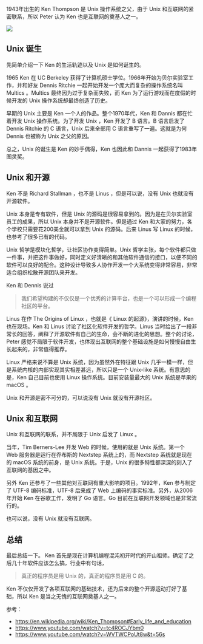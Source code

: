 1943年出生的 Ken Thompson 是 Unix 操作系统之父，由于 Unix 和互联网的紧密联系，所以 Peter 认为 Ken 也是互联网的奠基人之一。

![](https://img.haoqicat.com/2019072801.jpg)

## Unix 诞生

先简单介绍一下 Ken 的生活轨迹以及 Unix 是如何诞生的。

1965 Ken 在 UC Berkeley 获得了计算机硕士学位。1966年开始为贝尔实验室工作，并和好友 Dennis Ritchie 一起开始开发一个庞大而复杂的操作系统名叫 Multics 。Multics 最终因为过于复杂而失败，而 Ken 为了运行游戏而在度假的时候开发的 Unix 操作系统却最终创造了历史。

早期的 Unix 主要是 Ken 一个人的作品。整个1970年代，Ken 和 Dannis 都在忙着开发 Unix 操作系统。为了开发 Unix ，Ken 开发了 B 语言。B 语言启发了 Dennis Ritchie 的 C 语言，Unix 后来全部用 C 语言重写了一遍。这就是为何 Dennis 也被称为 Unix 之父的原因。

总之，Unix 的诞生是 Ken 的妙手偶得，Ken 也因此和 Dannis 一起获得了1983年图灵奖。

## Unix 和开源

Ken 不是 Richard Stallman ，也不是 Linus ，但是可以说，没有 Unix 也就没有开源软件。

Unix 本身是专有软件，但是 Unix 的源码是很容易拿到的。因为是在贝尔实验室员工的成果，所以 Unix 本身并不是开源软件。但是通过 Ken 和大家的努力，各个学校只需要花200美金就可以拿到 Unix 的源码。后来 Linus 写 Linux 的时候，也参考了很多已有的代码。

Unix 哲学是模块化哲学，让社区协作变得简单。Unix 哲学主张，每个软件都只做一件事，并把这件事做好，同时定义好清晰的和其他软件通信的接口，以便不同的软件可以良好的配合。这种设计导致多人协作开发一个大系统变得非常容易，非常适合组织松散开源团队来开发。

Ken 和 Dennis 说过

> 我们希望构建的不仅仅是一个优秀的计算平台，也是一个可以形成一个编程社区的平台。

Linus 在作 The Origins of Linux ，也就是《 Linux 的起源》，演讲的时候，Ken 也在现场。Ken 和 Linus 讨论了社区化软件开发的哲学。Linus 当时给出了一段非常长的回答，阐释了开源软件有自己的生命，会不断的进化的思想。整个的讨论，Peter 感觉不局限于软件开发，也体现出互联网的整个基础设施是如何慢慢自由生长起来的，非常值得推荐。

Linux 严格来说不算是 Unix 系统，因为虽然外在特征跟 Unix 几乎一模一样，但是系统内核的内部实现其实相差甚远，所以只是一个 Unix-like 系统。有意思的是，Ken 自己目前也使用 Linux 操作系统。目前安装量最大的 Unix 系统是苹果的 macOS 。

Unix 和开源是密不可分的，可以说没有 Unix 就没有开源社区。

## Unix 和互联网

Unix 和互联网的联系，并不局限于 Unix 启发了 Linux 。

当年，Tim Berners-Lee 开发 Web 的时候，使用的就是 Unix 系统。第一个 Web 服务器是运行在乔布斯的 Nextstep 系统上的，而 Nextstep 系统就是现在的 macOS 系统的前身，是 Unix 系统。于是，Unix 的很多特性都深深的刻入了互联网的基因之中。

另外 Ken 还参与了一些其他对互联网有重大影响的项目。1992年，Ken 参与制定了 UTF-8 编码标准，UTF-8 后来成了 Web 上编码的事实标准。另外，从2006年开始 Ken 在谷歌工作，发明了 Go 语言。Go 目前在互联网开发领域也是非常流行的。

也可以说，没有 Unix 就没有互联网。

## 总结

最后总结一下。 Ken 首先是现在计算机编程混沌初开时代的开山祖师。确定了之后几十年软件应该怎么搞，行业中有句话，

> 真正的程序员是用 Unix 的，真正的程序员是用 C 的。

Ken 不仅仅开发了各项互联网的基础技术，还为后来的整个开源运动打好了基础，所以 Ken 是当之无愧的互联网奠基人之一。

参考：

- https://en.wikipedia.org/wiki/Ken_Thompson#Early_life_and_education
- https://www.youtube.com/watch?v=tc4ROCJYbm0
- https://www.youtube.com/watch?v=WVTWCPoUt8w&t=56s
